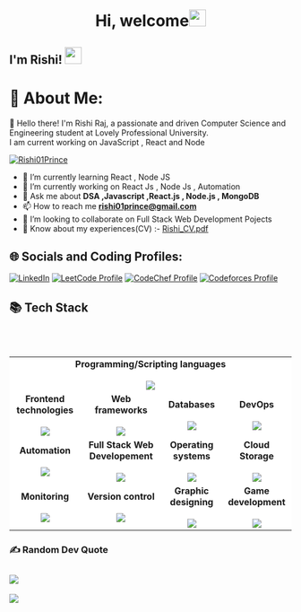 

<!--
**Rishi01Prince/Rishi01Prince** is a ✨ _special_ ✨ repository because its `README.md` (this file) appears on your GitHub profile.

-->
<!-- <h1 align="center">Hi 👋, I'm Rishi Raj</h1> -->
<h1 align="center">Hi, welcome<img src="https://emojis.slackmojis.com/emojis/images/1536351075/4594/blob-wave.gif?1536351075" width="30" /></h1>
<h2> I'm Rishi! <img src="https://emojis.slackmojis.com/emojis/images/1563480763/5999/meow_party.gif?1563480763" width="30" height="30"></h2>

# 💫 About Me:
👋 Hello there! I'm Rishi Raj, a passionate and driven Computer Science and Engineering student at Lovely Professional University.<br> I am current working on JavaScript , React and Node

<p align="left"> <a href="https://github.com/ryo-ma/github-profile-trophy"><img src="https://github-profile-trophy.vercel.app/?username=Rishi01Prince" alt="Rishi01Prince" /></a> </p>

- 🌱 I’m currently learning React , Node JS 
- 🔭 I’m currently working on React Js  , Node Js , Automation
- 💬 Ask me about **DSA ,Javascript ,React.js , Node.js , MongoDB**
- 📫 How to reach me **rishi01prince@gmail.com**
- 👯 I’m looking to collaborate on Full Stack Web Development Pojects
- 📄 Know about my experiences(CV) :- [Rishi_CV.pdf](https://github.com/Rishi01Prince/Rishi01Prince/files/13927915/Rishi_CV.pdf)

## 🌐 Socials and Coding Profiles:
[![LinkedIn](https://img.shields.io/badge/LinkedIn-%230077B5.svg?logo=linkedin&logoColor=white)](https://linkedin.com/in/rishi01prince) 
[![LeetCode Profile](https://img.shields.io/badge/LeetCode-rishi01prince-ff69b4?style=flat&logo=leetcode)](https://leetcode.com/rishi01prince/)
[![CodeChef Profile](https://img.shields.io/badge/CodeChef-rishi01raj-brightgreen?style=flat&logo=codechef)](https://www.codechef.com/users/rishi01raj)
[![Codeforces Profile](https://img.shields.io/badge/Codeforces-Rishi01Raj-blue?style=flat&logo=codeforces)](https://codeforces.com/profile/Rishi01Raj)


## 📚 Tech Stack
<br> <br>
<table align="center" style="background-color: white;">
      <tr align="center">
            <td colspan="5"> <b>Programming/Scripting languages</b> 
                 <br><br> <img src="https://icons-theta.vercel.app/icons?i=python,bash,cpp,c,java,html,css,js">
      </tr>
      <tr align="center"> 
            <td><b>Frontend technologies</b><br><br><img src="https://icons-theta.vercel.app/icons?i=bootstrap,jquery,express,&perline=3"></td>
            <td><b>Web frameworks</b><br><br> <img src="https://icons-theta.vercel.app/icons?i=nodejs,&perline=3"></td>
            <td> <b>Databases</b><br><br> <img src="https://icons-theta.vercel.app/icons?i=mysql,sqlite,mongodb,&perline=4"></td>
            <td> <b>DevOps</b><br><br><img src="https://icons-theta.vercel.app/icons?i=jenkins &perline=2"></td>
      </tr>
      <tr align="center"> 
            <td> <b>Automation</b><br><br> <img src="https://icons-theta.vercel.app/icons?i=pytest"> </td>
            <td> <b>Full Stack Web Developement</b><br><br><img src="https://icons-theta.vercel.app/icons?i=tensorflow,pytorch"> </td>
            <td> <b>Operating systems</b><br><br> <img src="https://icons-theta.vercel.app/icons?i=linux,apple"></td>
            <td> <b>Cloud Storage</b><br><br><img src="https://icons-theta.vercel.app/icons?i=aws"></td>
      </tr>
      <tr align="center">
            <td> <b>Monitoring</b><br><br> <img src="https://icons-theta.vercel.app/icons?i=kafka,postman,influx"></td>
            <td> <b>Version control</b><br><br> <img src="https://icons-theta.vercel.app/icons?i=git"></td>
            <td> <b>Graphic designing</b><br><br><img src="https://icons-theta.vercel.app/icons?i=gimp,photoshop,blender"> </td>
            <td> <b>Game development</b><br><br><img src="https://icons-theta.vercel.app/icons?i=unity"> </td>
      </tr>
</table>






### ✍️ Random Dev Quote
![](https://quotes-github-readme.vercel.app/api?type=horizontal&theme=radical)
---
[![](https://visitcount.itsvg.in/api?id=Rishi01Raj&icon=0&color=0)](https://visitcount.itsvg.in)


